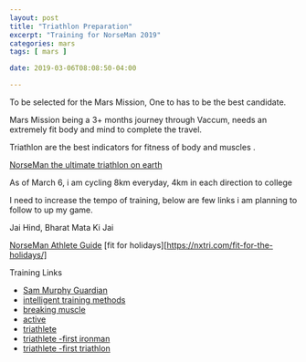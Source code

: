 ```yaml
---
layout: post
title: "Triathlon Preparation"
excerpt: "Training for NorseMan 2019"
categories: mars
tags: [ mars ]

date: 2019-03-06T08:08:50-04:00

---
```


To be selected for the Mars Mission,
One to has to be the best candidate.

Mars Mission being a 3+ months journey through Vaccum, needs an extremely fit body and mind to complete the travel.

Triathlon are the best indicators for fitness of body and muscles .

[NorseMan the ultimate triathlon on earth](https://nxtri.com/) 

As of March 6,  i am cycling 8km everyday, 4km in each direction to college

I need to increase the tempo of training, below are few links i am planning to follow to up my game.

Jai Hind, Bharat Mata Ki Jai


[NorseMan Athlete Guide](https://nxtri.app.box.com/v/AthleteGuide-2019)
[fit for holidays][https://nxtri.com/fit-for-the-holidays/]


Training  Links
* [Sam Murphy Guardian](https://www.theguardian.com/lifeandstyle/2009/jan/11/triathlon-preparation-guide)
* [intelligent training methods](http://www.intelligent-triathlon-training.com/triathlon_races.html)
* [breaking muscle](https://breakingmuscle.com/fitness/5-essential-points-of-preparation-for-your-triathlon-swim)
* [active](https://www.active.com/running/articles/10-race-day-preparation-tips)
* [triathlete](https://www.triathlete.com/2013/05/training/faqs-from-beginner-triathletes_12507)
* [triathlete -first ironman](https://www.active.com/triathlon/articles/how-to-train-for-your-first-ironman)
* [triathlete -first triathlon](https://www.triathlete.com/2013/05/training/faqs-from-beginner-triathletes_12507)

